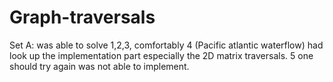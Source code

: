 # Graph-traversals

Set A: was able to solve 1,2,3, comfortably 4 (Pacific atlantic waterflow) had look up the implementation part especially the 2D matrix traversals. 
5 one should try again was not able to implement. 

